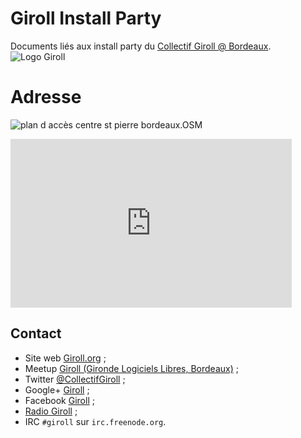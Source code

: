 # Giroll Install Party

Documents liés aux install party du [Collectif Giroll @ Bordeaux](http://www.giroll.org/). ![Logo Giroll](http://www.giroll.org/themes/giroll/imgs/logo.png)

# Adresse

![plan d accès centre st pierre bordeaux.OSM](https://raw.github.com/edouard-lopez/giroll-install-party/master/plan-d-accès-centre-st-pierre-bordeaux.OSM.png)

<iframe style="height: 270px; width: 450px;" src="http://open.mapquest.com/embed?hk=1bjdcE5" marginwidth="0" marginheight="0" frameborder="0" scrolling="no"></iframe>

## Contact

* Site web [Giroll.org](http://giroll.org/) ;
* Meetup [Giroll (Gironde Logiciels Libres, Bordeaux)](http://www.meetup.com/Giroll-Gironde-Logiciel-Libre-Bordeaux/) ;
* Twitter [@CollectifGiroll](https://twitter.com/CollectifGiroll) ;
* Google+ [Giroll](https://plus.google.com/104185527559966168209) ;
* Facebook [Giroll](https://www.facebook.com/giroll) ;
* [Radio Giroll](http://www.giroll.org/pages/radiogiroll) ;
* IRC `#giroll` sur `irc.freenode.org`.
